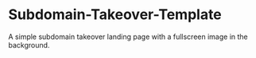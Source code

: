 # Subdomain-Takeover-Template

 A simple subdomain takeover landing page with a fullscreen image in the background. 
